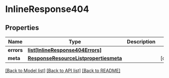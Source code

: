 # InlineResponse404

## Properties
Name | Type | Description | Notes
------------ | ------------- | ------------- | -------------
**errors** | [**list[InlineResponse404Errors]**](InlineResponse404Errors.md) |  | 
**meta** | [**ResponseResourceListpropertiesmeta**](ResponseResourceListpropertiesmeta.md) |  | [optional] 

[[Back to Model list]](../README.md#documentation-for-models) [[Back to API list]](../README.md#documentation-for-api-endpoints) [[Back to README]](../README.md)

